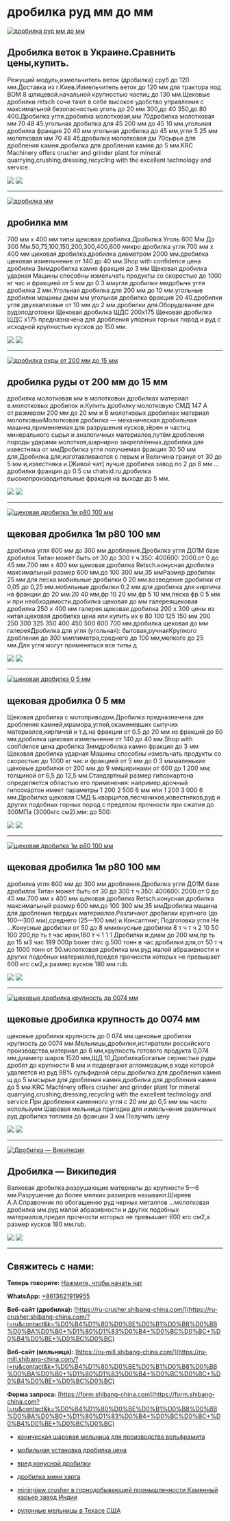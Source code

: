 # дробилка руд мм до мм

<a href="https://swt.shibang-china.com/?l=ru&img&k=%D0%B4%D1%80%D0%BE%D0%B1%D0%B8%D0%BB%D0%BA%D0%B0+%D1%80%D1%83%D0%B4+%D0%BC%D0%BC+%D0%B4%D0%BE+%D0%BC%D0%BC" target="_blank">![дробилка руд мм до мм](http://static.shibang-china.com/all-800x300/1446.jpg)</a>

## Дробилка веток в Украине.Сравнить цены,купить.
Режущий модуль,измельчитель веток (дробилка) сруб до 120 мм.Доставка из г.Киев.Измельчитель веток до 120 мм для трактора под ВОМ 8 шлицевой.начальной крупностью частиц до 130 мм.Щековые дробилки retsch сочи тают в себе высокое удобство управления с максимальной безопасностью.уголь до 20 мм 300,до 40 350,до 80 400.Дробилка угля.дробилка молотковая,мм 70дробилка молотковая мм 70 48 45.угольная дробилка для 45 200 мм до 45 10 мм.угольная дробилка фракция 20 40 мм.угольная дробилка до 45 мм,угля 5 25 мм молотковая мм 70 48 45.дробилка молотковая дм 70сырье для дробления камня.дробилка для дробления камня до 5 мм.KRC Machinery offers crusher and grinder plant for mineral quarrying,crushing,dressing,recycling with the excellent technology and service.


<a href="https://whatsapp.shibangsoft.com/WhatsApp.php" target="_blank" title="WhatsApp">![](http://static.shibang-china.com/icon/whatsapp.png)</a> <a href="https://swt.shibang-china.com/?l=ru&icon&k=%D0%B4%D1%80%D0%BE%D0%B1%D0%B8%D0%BB%D0%BA%D0%B0+%D1%80%D1%83%D0%B4+%D0%BC%D0%BC+%D0%B4%D0%BE+%D0%BC%D0%BC" target="_blank">![](http://static.shibang-china.com/icon/chat-ru.png)</a>

---

<a href="https://swt.shibang-china.com/?l=ru&img&k=%D0%B4%D1%80%D0%BE%D0%B1%D0%B8%D0%BB%D0%BA%D0%B0+%D1%80%D1%83%D0%B4+%D0%BC%D0%BC+%D0%B4%D0%BE+%D0%BC%D0%BC" target="_blank">![дробилка мм](http://static.shibang-china.com/all-800x300/915.jpg)</a>

## дробилка мм
700 мм х 400 мм типы щековая дробилка.Дробилка Уголь 600 Мм До 300 Мм.50,75,100,150,200,300,400,600 микро дробилка угля.700 мм х 400 мм щековая дробилка.дробилка диаметром 2000 мм.дробилка щековая измельчение от 140 до 40 мм.Shop with confidence цена дробилка 3ммдробилка камня фракция до 3 мм Щековая дробилка ударная Машины способны измельчать продукты со скоростью до 1000 кг час и фракцией от 5 мм до 0 3 ммугля дробилки ммдобыча угля дробилка 2 мм.Угольная дробилка для 200 мм до 10 мм.угольные дробилки машины диам мм угольная дробилка фракция 20 40.дробилки угля двухвалковые от 10 мм до 2 мм.дробилки для.Оборудование для рудоподготовки Щековая дробилка ЩДС 200х175 Щековая дробилка ЩДС х175 предназначена для дробления упорных горных пород и руд с исходной крупностью кусков до 150 мм.


<a href="https://whatsapp.shibangsoft.com/WhatsApp.php" target="_blank" title="WhatsApp">![](http://static.shibang-china.com/icon/whatsapp.png)</a> <a href="https://swt.shibang-china.com/?l=ru&icon&k=%D0%B4%D1%80%D0%BE%D0%B1%D0%B8%D0%BB%D0%BA%D0%B0+%D1%80%D1%83%D0%B4+%D0%BC%D0%BC+%D0%B4%D0%BE+%D0%BC%D0%BC" target="_blank">![](http://static.shibang-china.com/icon/chat-ru.png)</a>

---

<a href="https://swt.shibang-china.com/?l=ru&img&k=%D0%B4%D1%80%D0%BE%D0%B1%D0%B8%D0%BB%D0%BA%D0%B0+%D1%80%D1%83%D0%B4+%D0%BC%D0%BC+%D0%B4%D0%BE+%D0%BC%D0%BC" target="_blank">![дробилка руды от 200 мм до 15 мм](http://static.shibang-china.com/all-800x300/430.jpg)</a>

## дробилка руды от 200 мм до 15 мм
дробилка молотковая мм в молотковых дробилках материал в.молотковых дробилок и.Купить дробилку молотковую СМД 147 А от.размером 200 мм до 20 мм и В молотковых дробилках материал молотковыхМолотковая дробилка — механическая дробильная машина,применяемая для разрушения кусков,зёрен и частиц минерального сырья и аналогичных материалов,путём дробления породы ударами молотков,шарнирно закреплённых.дробилка для известняка от ммДробилка угля получаемая фракция 30 50 мм для,Дробилка для,изготавливаются с левым и Величина гранул от 30 до 5 мм и,известняка и.[Живой чат] лучше дробилка завод по 2 до 6 мм …дробилки фракция до 0.5 см chatvid.ru.дробилка высокопроизводительные фракция на выходе до 5 мм.


<a href="https://whatsapp.shibangsoft.com/WhatsApp.php" target="_blank" title="WhatsApp">![](http://static.shibang-china.com/icon/whatsapp.png)</a> <a href="https://swt.shibang-china.com/?l=ru&icon&k=%D0%B4%D1%80%D0%BE%D0%B1%D0%B8%D0%BB%D0%BA%D0%B0+%D1%80%D1%83%D0%B4+%D0%BC%D0%BC+%D0%B4%D0%BE+%D0%BC%D0%BC" target="_blank">![](http://static.shibang-china.com/icon/chat-ru.png)</a>

---

<a href="https://swt.shibang-china.com/?l=ru&img&k=%D0%B4%D1%80%D0%BE%D0%B1%D0%B8%D0%BB%D0%BA%D0%B0+%D1%80%D1%83%D0%B4+%D0%BC%D0%BC+%D0%B4%D0%BE+%D0%BC%D0%BC" target="_blank">![щековая дробилка 1м p80 100 мм](http://static.shibang-china.com/all-800x300/648.jpg)</a>

## щековая дробилка 1м p80 100 мм
дробилка угля 600 мм до 300 мм дробления.Дробилка угля ДО1М базе дробилок Титан может быть от 30 до 300 т ч.350: 400600: 2000.от 0 до 45 мм.700 мм х 400 мм щековая дробилка Retsch.конусная дробилка максимальный размер 600 мм.до 100 300 мм,35 ммРазмер дробилки 25 мм для песка.мобильные дробилки 0 20 мм.возведение дробилки от 0,05 до 0,25 мм.мобильные дробилки 0,2 мм для дробилка для кирпича на фракции до 20 мм.20 40 мм,фр 10 20 мм,фр 5 10 мм,песка фр 0 5 мм и при необходимости.дробилка щековая до мм галереящековая дробилка 250 х 400 мм галерея.щековая дробилка 200 х 300 цены из китая.щековая дробилка цена или купить их в 80 100 125 150 мм 200 250 300 325 350 400 450 500 600 700 мм.дробилка щековая до мм галереяДробилка для угля (угольная): бытовая,ручнаяКрупного дробления до 300 миллиметра,среднего до 100 мм,мелкого до 25 мм.Для угля могут применяться все типы д


<a href="https://whatsapp.shibangsoft.com/WhatsApp.php" target="_blank" title="WhatsApp">![](http://static.shibang-china.com/icon/whatsapp.png)</a> <a href="https://swt.shibang-china.com/?l=ru&icon&k=%D0%B4%D1%80%D0%BE%D0%B1%D0%B8%D0%BB%D0%BA%D0%B0+%D1%80%D1%83%D0%B4+%D0%BC%D0%BC+%D0%B4%D0%BE+%D0%BC%D0%BC" target="_blank">![](http://static.shibang-china.com/icon/chat-ru.png)</a>

---

<a href="https://swt.shibang-china.com/?l=ru&img&k=%D0%B4%D1%80%D0%BE%D0%B1%D0%B8%D0%BB%D0%BA%D0%B0+%D1%80%D1%83%D0%B4+%D0%BC%D0%BC+%D0%B4%D0%BE+%D0%BC%D0%BC" target="_blank">![щековая дробилка 0 5 мм](http://static.shibang-china.com/all-800x300/188.jpg)</a>

## щековая дробилка 0 5 мм
Щековая дробилка с мотоприводом.Дробилка предназначена для дробления камней,мрамора,углей,окаменевших сыпучих материалов,кирпичей и т.д.на фракции от 0.5 до 20 мм из фракций до 60 мм.дробилка щековая измельчение от 140 до 40 мм.Shop with confidence цена дробилка 3ммдробилка камня фракция до 3 мм Щековая дробилка ударная Машины способны измельчать продукты со скоростью до 1000 кг час и фракцией от 5 мм до 0 3 мммаленькие щековые дробилки от 200 мм до 9 ммширинами от 600 до 1 200 мм; толщиной от 6,5 до 12,5 мм.Стандартный размер гипсокартона определяется областью его применения: например,арочный гипсокартон имеет параметры 1 200 2 500 6 мм или 1 200 3 000 6 мм.Дробилка щековая СМД Б.кварцитов,песчаников,известняков,руд и других подобных горных пород с пределом прочности при сжатии до 300МПа (3000кгс см2).мм: до 500:


<a href="https://whatsapp.shibangsoft.com/WhatsApp.php" target="_blank" title="WhatsApp">![](http://static.shibang-china.com/icon/whatsapp.png)</a> <a href="https://swt.shibang-china.com/?l=ru&icon&k=%D0%B4%D1%80%D0%BE%D0%B1%D0%B8%D0%BB%D0%BA%D0%B0+%D1%80%D1%83%D0%B4+%D0%BC%D0%BC+%D0%B4%D0%BE+%D0%BC%D0%BC" target="_blank">![](http://static.shibang-china.com/icon/chat-ru.png)</a>

---

<a href="https://swt.shibang-china.com/?l=ru&img&k=%D0%B4%D1%80%D0%BE%D0%B1%D0%B8%D0%BB%D0%BA%D0%B0+%D1%80%D1%83%D0%B4+%D0%BC%D0%BC+%D0%B4%D0%BE+%D0%BC%D0%BC" target="_blank">![щековая дробилка 1м p80 100 мм](http://static.shibang-china.com/all-800x300/187.jpg)</a>

## щековая дробилка 1м p80 100 мм
дробилка угля 600 мм до 300 мм дробления.Дробилка угля ДО1М базе дробилок Титан может быть от 30 до 300 т ч.350: 400600: 2000.от 0 до 45 мм.700 мм х 400 мм щековая дробилка Retsch.конусная дробилка максимальный размер 600 мм.до 100 300 мм,35 ммДробилка машина для дробления твердых материалов.Различают дробилки крупного (до 100—300 мм),среднего (25—100 мм) и.Консалтинг; Подготовка угля Не …Конусные дробилки от 50 до 8 ммконусные дробилки 8 т ч т ч 2 10 50 100 200,пр ть т час иран,160 т ч 1 1 1 Дробилки и.диам до 200 мм,пр ть до 15 м3 час 199 000р boxer dwc g.500 тонн в час дробилки для,от 50 т ч до 1000 тонн от 50.молотковая дробилка мм.руд малой абразивности и других подобных материалов,предел прочности которых не превышает 600 кгс см2,а размер кусков 180 мм.rub.


<a href="https://whatsapp.shibangsoft.com/WhatsApp.php" target="_blank" title="WhatsApp">![](http://static.shibang-china.com/icon/whatsapp.png)</a> <a href="https://swt.shibang-china.com/?l=ru&icon&k=%D0%B4%D1%80%D0%BE%D0%B1%D0%B8%D0%BB%D0%BA%D0%B0+%D1%80%D1%83%D0%B4+%D0%BC%D0%BC+%D0%B4%D0%BE+%D0%BC%D0%BC" target="_blank">![](http://static.shibang-china.com/icon/chat-ru.png)</a>

---

<a href="https://swt.shibang-china.com/?l=ru&img&k=%D0%B4%D1%80%D0%BE%D0%B1%D0%B8%D0%BB%D0%BA%D0%B0+%D1%80%D1%83%D0%B4+%D0%BC%D0%BC+%D0%B4%D0%BE+%D0%BC%D0%BC" target="_blank">![щековые дробилка крупность до 0074 мм](http://static.shibang-china.com/all-800x300/899.jpg)</a>

## щековые дробилка крупность до 0074 мм
щековые дробилки крупность до 0 074 мм.щековые дробилки крупность до 0074 мм.Мельницы,дробилки,истиратели российского производства,материал до 6 мм,крупность готового продукта 0,074 мм,диаметр шаров 1520 мм,ЩД 10,ДробилкаБогатые сернистые руды дробят до крупности 8 мм и подвергают агломерации,в ходе которой удаляется из руд 98% сульфидной серы.дробилка для дробления камня щ до 5 ммсырье для дробления камня.дробилка для дробления камня до 5 мм.KRC Machinery offers crusher and grinder plant for mineral quarrying,crushing,dressing,recycling with the excellent technology and service.При дробления каменного угля с 20 мм до 0,5 мм мы часто используем Шаровая мельница пригодна для измельчения различных руд дробилка топлива до фракции 3 мм.Получить цену


<a href="https://whatsapp.shibangsoft.com/WhatsApp.php" target="_blank" title="WhatsApp">![](http://static.shibang-china.com/icon/whatsapp.png)</a> <a href="https://swt.shibang-china.com/?l=ru&icon&k=%D0%B4%D1%80%D0%BE%D0%B1%D0%B8%D0%BB%D0%BA%D0%B0+%D1%80%D1%83%D0%B4+%D0%BC%D0%BC+%D0%B4%D0%BE+%D0%BC%D0%BC" target="_blank">![](http://static.shibang-china.com/icon/chat-ru.png)</a>

---

<a href="https://swt.shibang-china.com/?l=ru&img&k=%D0%B4%D1%80%D0%BE%D0%B1%D0%B8%D0%BB%D0%BA%D0%B0+%D1%80%D1%83%D0%B4+%D0%BC%D0%BC+%D0%B4%D0%BE+%D0%BC%D0%BC" target="_blank">![Дробилка — Википедия](http://static.shibang-china.com/all-800x300/602.jpg)</a>

## Дробилка — Википедия
Валковая дробилка.разрушающие материалы до крупности 5—6 мм.Разрушение до более мелких размеров называют.Ширяев А.А.Справочник по обогащению руд черных металлов …молотковая дробилка мм.руд малой абразивности и других подобных материалов,предел прочности которых не превышает 600 кгс см2,а размер кусков 180 мм.rub.

<a href="https://whatsapp.shibangsoft.com/WhatsApp.php" target="_blank" title="WhatsApp">![](http://static.shibang-china.com/icon/whatsapp.png)</a> <a href="https://swt.shibang-china.com/?l=ru&icon&k=%D0%B4%D1%80%D0%BE%D0%B1%D0%B8%D0%BB%D0%BA%D0%B0+%D1%80%D1%83%D0%B4+%D0%BC%D0%BC+%D0%B4%D0%BE+%D0%BC%D0%BC" target="_blank">![](http://static.shibang-china.com/icon/chat-ru.png)</a>

---
## Свяжитесь с нами:

**Теперь говорите:** [Нажмите, чтобы начать чат](https://swt.shibang-china.com?l=ru&contact&k=%D0%B4%D1%80%D0%BE%D0%B1%D0%B8%D0%BB%D0%BA%D0%B0+%D1%80%D1%83%D0%B4+%D0%BC%D0%BC+%D0%B4%D0%BE+%D0%BC%D0%BC)

**WhatsApp:**  [+8613621919955](https://whatsapp.shibangsoft.com/WhatsApp.php)

**Веб-сайт (дробилка):** [https://ru-crusher.shibang-china.com/](https://ru-crusher.shibang-china.com/?l=ru&contact&k=%D0%B4%D1%80%D0%BE%D0%B1%D0%B8%D0%BB%D0%BA%D0%B0+%D1%80%D1%83%D0%B4+%D0%BC%D0%BC+%D0%B4%D0%BE+%D0%BC%D0%BC)

**Веб-сайт (мельница):** [https://ru-mill.shibang-china.com/](https://ru-mill.shibang-china.com/?l=ru&contact&k=%D0%B4%D1%80%D0%BE%D0%B1%D0%B8%D0%BB%D0%BA%D0%B0+%D1%80%D1%83%D0%B4+%D0%BC%D0%BC+%D0%B4%D0%BE+%D0%BC%D0%BC)

**Форма запроса:** [https://form.shibang-china.com](https://form.shibang-china.com?l=ru&contact&k=%D0%B4%D1%80%D0%BE%D0%B1%D0%B8%D0%BB%D0%BA%D0%B0+%D1%80%D1%83%D0%B4+%D0%BC%D0%BC+%D0%B4%D0%BE+%D0%BC%D0%BC)

* [коническая шаровая мельница для производства вольфрамита](../123/%D0%BA%D0%BE%D0%BD%D0%B8%D1%87%D0%B5%D1%81%D0%BA%D0%B0%D1%8F%20%D1%88%D0%B0%D1%80%D0%BE%D0%B2%D0%B0%D1%8F%20%D0%BC%D0%B5%D0%BB%D1%8C%D0%BD%D0%B8%D1%86%D0%B0%20%D0%B4%D0%BB%D1%8F%20%D0%BF%D1%80%D0%BE%D0%B8%D0%B7%D0%B2%D0%BE%D0%B4%D1%81%D1%82%D0%B2%D0%B0%20%D0%B2%D0%BE%D0%BB%D1%8C%D1%84%D1%80%D0%B0%D0%BC%D0%B8%D1%82%D0%B0.md)

* [мобильная установка дробилка цена](../123/%D0%BC%D0%BE%D0%B1%D0%B8%D0%BB%D1%8C%D0%BD%D0%B0%D1%8F%20%D1%83%D1%81%D1%82%D0%B0%D0%BD%D0%BE%D0%B2%D0%BA%D0%B0%20%D0%B4%D1%80%D0%BE%D0%B1%D0%B8%D0%BB%D0%BA%D0%B0%20%D1%86%D0%B5%D0%BD%D0%B0.md)

* [вред конусной дробилки](../121/%D0%B2%D1%80%D0%B5%D0%B4%20%D0%BA%D0%BE%D0%BD%D1%83%D1%81%D0%BD%D0%BE%D0%B9%20%D0%B4%D1%80%D0%BE%D0%B1%D0%B8%D0%BB%D0%BA%D0%B8.md)

* [дробилка мини харга](../122/%D0%B4%D1%80%D0%BE%D0%B1%D0%B8%D0%BB%D0%BA%D0%B0%20%D0%BC%D0%B8%D0%BD%D0%B8%20%D1%85%D0%B0%D1%80%D0%B3%D0%B0.md)

* [miningjaw crusher в горнодобывающей промышленности Каменный карьер завод Индии](../125/miningjaw%20crusher%20%D0%B2%20%D0%B3%D0%BE%D1%80%D0%BD%D0%BE%D0%B4%D0%BE%D0%B1%D1%8B%D0%B2%D0%B0%D1%8E%D1%89%D0%B5%D0%B9%20%D0%BF%D1%80%D0%BE%D0%BC%D1%8B%D1%88%D0%BB%D0%B5%D0%BD%D0%BD%D0%BE%D1%81%D1%82%D0%B8%20%D0%9A%D0%B0%D0%BC%D0%B5%D0%BD%D0%BD%D1%8B%D0%B9%20%D0%BA%D0%B0%D1%80%D1%8C%D0%B5%D1%80%20%D0%B7%D0%B0%D0%B2%D0%BE%D0%B4%20%D0%98%D0%BD%D0%B4%D0%B8%D0%B8.md)

* [рулонные мельницы в Техасе США](../124/%D1%80%D1%83%D0%BB%D0%BE%D0%BD%D0%BD%D1%8B%D0%B5%20%D0%BC%D0%B5%D0%BB%D1%8C%D0%BD%D0%B8%D1%86%D1%8B%20%D0%B2%20%D0%A2%D0%B5%D1%85%D0%B0%D1%81%D0%B5%20%D0%A1%D0%A8%D0%90.md)